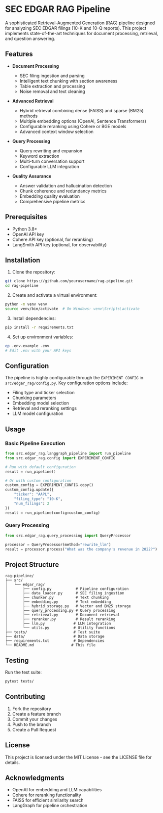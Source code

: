 # SEC EDGAR RAG Pipeline

A sophisticated Retrieval-Augmented Generation (RAG) pipeline designed for analyzing SEC EDGAR filings (10-K and 10-Q reports). This project implements state-of-the-art techniques for document processing, retrieval, and question answering.

## Features

- **Document Processing**
  - SEC filing ingestion and parsing
  - Intelligent text chunking with section awareness
  - Table extraction and processing
  - Noise removal and text cleaning

- **Advanced Retrieval**
  - Hybrid retrieval combining dense (FAISS) and sparse (BM25) methods
  - Multiple embedding options (OpenAI, Sentence Transformers)
  - Configurable reranking using Cohere or BGE models
  - Advanced context window selection

- **Query Processing**
  - Query rewriting and expansion
  - Keyword extraction
  - Multi-turn conversation support
  - Configurable LLM integration

- **Quality Assurance**
  - Answer validation and hallucination detection
  - Chunk coherence and redundancy metrics
  - Embedding quality evaluation
  - Comprehensive pipeline metrics

## Prerequisites

- Python 3.8+
- OpenAI API key
- Cohere API key (optional, for reranking)
- LangSmith API key (optional, for observability)

## Installation

1. Clone the repository:
```bash
git clone https://github.com/yourusername/rag-pipeline.git
cd rag-pipeline
```

2. Create and activate a virtual environment:
```bash
python -m venv venv
source venv/bin/activate  # On Windows: venv\Scripts\activate
```

3. Install dependencies:
```bash
pip install -r requirements.txt
```

4. Set up environment variables:
```bash
cp .env.example .env
# Edit .env with your API keys
```

## Configuration

The pipeline is highly configurable through the `EXPERIMENT_CONFIG` in `src/edgar_rag/config.py`. Key configuration options include:

- Filing type and ticker selection
- Chunking parameters
- Embedding model selection
- Retrieval and reranking settings
- LLM model configuration

## Usage

### Basic Pipeline Execution

```python
from src.edgar_rag.langgraph_pipeline import run_pipeline
from src.edgar_rag.config import EXPERIMENT_CONFIG

# Run with default configuration
result = run_pipeline()

# Or with custom configuration
custom_config = EXPERIMENT_CONFIG.copy()
custom_config.update({
    "ticker": "AAPL",
    "filing_type": "10-K",
    "num_filings": 2
})
result = run_pipeline(config=custom_config)
```

### Query Processing

```python
from src.edgar_rag.query_processing import QueryProcessor

processor = QueryProcessor(method="rewrite_llm")
result = processor.process("What was the company's revenue in 2022?")
```

## Project Structure

```
rag-pipeline/
├── src/
│   └── edgar_rag/
│       ├── config.py           # Pipeline configuration
│       ├── data_loader.py      # SEC filing ingestion
│       ├── chunker.py          # Text chunking
│       ├── embedding.py        # Text embedding
│       ├── hybrid_storage.py   # Vector and BM25 storage
│       ├── query_processing.py # Query processing
│       ├── retrieval.py        # Document retrieval
│       ├── reranker.py         # Result reranking
│       ├── llm.py             # LLM integration
│       └── utils.py           # Utility functions
├── tests/                     # Test suite
├── data/                      # Data storage
├── requirements.txt           # Dependencies
└── README.md                 # This file
```

## Testing

Run the test suite:
```bash
pytest tests/
```

## Contributing

1. Fork the repository
2. Create a feature branch
3. Commit your changes
4. Push to the branch
5. Create a Pull Request

## License

This project is licensed under the MIT License - see the LICENSE file for details.

## Acknowledgments

- OpenAI for embedding and LLM capabilities
- Cohere for reranking functionality
- FAISS for efficient similarity search
- LangGraph for pipeline orchestration
